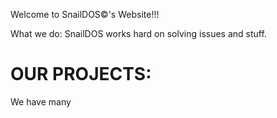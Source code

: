 Welcome to SnailDOS©'s Website!!!

What we do:
SnailDOS works hard on solving issues and stuff.
<h1> OUR PROJECTS: </h1>
We have many
